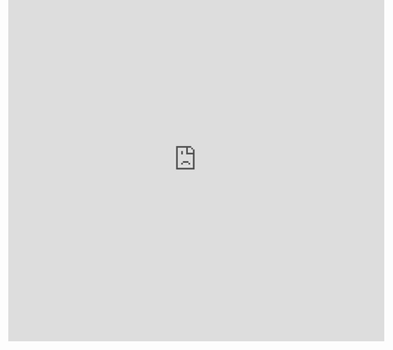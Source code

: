 ```yaml
---
layout: default
title: Timeline
---
```

<iframe src='http://cdn.knightlab.com/libs/timeline/latest/embed/index.html?source=0AsX56oojO58rdFVaUElaR1VZdUtVSnJmd2x2dS1zQ0E&font=Bevan-PotanoSans&maptype=ROADMAP&lang=en&height=650' width='70%' height='650' style="position: absolute; top: -40px; left: 170px;" frameborder='0'></iframe>